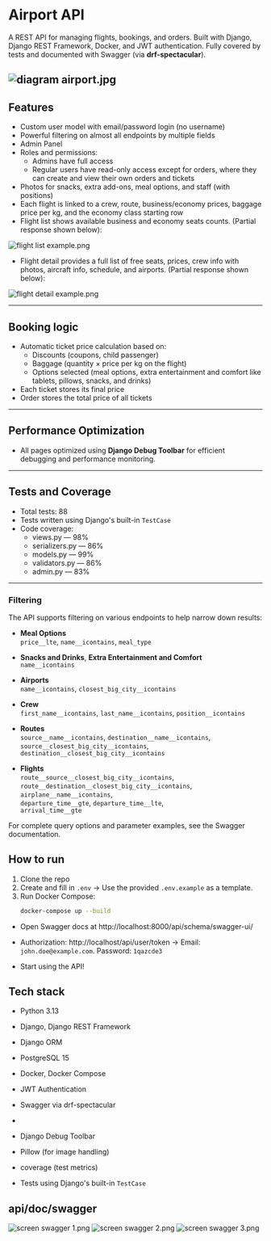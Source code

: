 # Airport API

A REST API for managing flights, bookings, and orders. Built with Django, Django REST Framework, Docker, and JWT authentication. Fully covered by tests and documented with Swagger (via **drf-spectacular**).

![diagram airport.jpg](diagram%20airport.jpg)
---

## Features

- Custom user model with email/password login (no username)  
- Powerful filtering on almost all endpoints by multiple fields  
- Admin Panel
- Roles and permissions:  
  - Admins have full access  
  - Regular users have read-only access except for orders, where they can create and view their own orders and tickets  
- Photos for snacks, extra add-ons, meal options, and staff (with positions)  
- Each flight is linked to a crew, route, business/economy prices, baggage price per kg, and the economy class starting row 
- Flight list shows available business and economy seats counts. (Partial response shown below):

![flight list example.png](flight%20list%20example.png)

- Flight detail provides a full list of free seats, prices, crew info with photos, aircraft info, schedule, and airports. (Partial response shown below):

![flight detail example.png](flight%20detail%20example.png)

---

## Booking logic

- Automatic ticket price calculation based on:  
  - Discounts (coupons, child passenger)  
  - Baggage (quantity × price per kg on the flight)  
  - Options selected (meal options, extra entertainment and comfort like tablets, pillows, snacks, and drinks)  
- Each ticket stores its final price  
- Order stores the total price of all tickets

---

## Performance Optimization

- All pages optimized using **Django Debug Toolbar** for efficient debugging and performance monitoring.

---

## Tests and Coverage

- Total tests: 88  
- Tests written using Django's built-in `TestCase`  
- Code coverage:  
  - views.py — 98%  
  - serializers.py — 86%  
  - models.py — 99%  
  - validators.py — 86%  
  - admin.py — 83%

---

###  Filtering

The API supports filtering on various endpoints to help narrow down results:

- **Meal Options**  
  `price__lte`, `name__icontains`, `meal_type`

- **Snacks and Drinks**, **Extra Entertainment and Comfort**  
  `name__icontains`

- **Airports**  
  `name__icontains`, `closest_big_city__icontains`

- **Crew**  
  `first_name__icontains`, `last_name__icontains`, `position__icontains`

- **Routes**  
  `source__name__icontains`, `destination__name__icontains`,  
  `source__closest_big_city__icontains`, `destination__closest_big_city__icontains`

- **Flights**  
  `route__source__closest_big_city__icontains`, `route__destination__closest_big_city__icontains`,  
  `airplane__name__icontains`,  
  `departure_time__gte`, `departure_time__lte`,  
  `arrival_time__gte`

For complete query options and parameter examples, see the Swagger documentation.


## How to run

1. Clone the repo  
2. Create and fill in `.env`
→ Use the provided `.env.example` as a template.
3. Run Docker Compose:  
   ```bash  
   docker-compose up --build  
- Open Swagger docs at http://localhost:8000/api/schema/swagger-ui/

- Authorization:  http://localhost/api/user/token -> Email: `john.doe@example.com`. Password: `1qazcde3`

- Start using the API!

## Tech stack

- Python 3.13
  
- Django, Django REST Framework
  
- Django ORM
  
- PostgreSQL 15
  
- Docker, Docker Compose
  
- JWT Authentication
  
- Swagger via drf-spectacular
- 
- Django Debug Toolbar
  
- Pillow (for image handling)
  
- coverage (test metrics)
  
- Tests using Django's built-in `TestCase`


## api/doc/swagger
![screen swagger 1.png](screen%20swagger%201.png)
![screen swagger 2.png](screen%20swagger%202.png)
![screen swagger 3.png](screen%20swagger%203.png)
